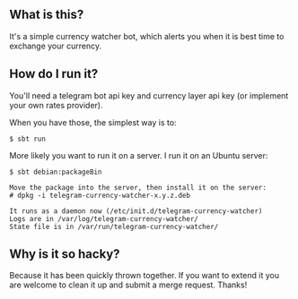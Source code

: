 ## What is this?

It's a simple currency watcher bot, which alerts you when it is best 
time to exchange your currency.

## How do I run it?

You'll need a telegram bot api key and currency layer api key (or implement
your own rates provider).

When you have those, the simplest way is to:

```
$ sbt run
``` 

More likely you want to run it on a server. I run it on an Ubuntu server:

```
$ sbt debian:packageBin

Move the package into the server, then install it on the server:
# dpkg -i telegram-currency-watcher-x.y.z.deb

It runs as a daemon now (/etc/init.d/telegram-currency-watcher)
Logs are in /var/log/telegram-currency-watcher/
State file is in /var/run/telegram-currency-watcher/
```

## Why is it so hacky?

Because it has been quickly thrown together. If you want to extend it
you are welcome to clean it up and submit a merge request. Thanks!